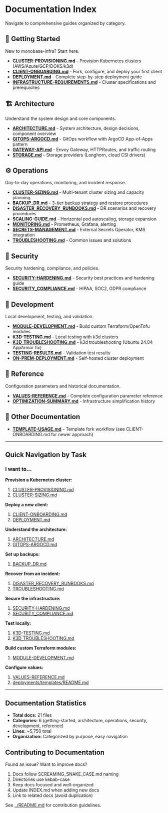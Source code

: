 # Documentation Index

Navigate to comprehensive guides organized by category.

## 🚀 Getting Started

New to monobase-infra? Start here.

- **[CLUSTER-PROVISIONING.md](getting-started/CLUSTER-PROVISIONING.md)** - Provision Kubernetes clusters (AWS/Azure/GCP/DOKS/k3d)
- **[CLIENT-ONBOARDING.md](getting-started/CLIENT-ONBOARDING.md)** - Fork, configure, and deploy your first client
- **[DEPLOYMENT.md](getting-started/DEPLOYMENT.md)** - Complete step-by-step deployment guide
- **[INFRASTRUCTURE-REQUIREMENTS.md](getting-started/INFRASTRUCTURE-REQUIREMENTS.md)** - Cluster specifications and prerequisites

## 🏗️ Architecture

Understand the system design and core components.

- **[ARCHITECTURE.md](architecture/ARCHITECTURE.md)** - System architecture, design decisions, component overview
- **[GITOPS-ARGOCD.md](architecture/GITOPS-ARGOCD.md)** - GitOps workflow with ArgoCD App-of-Apps pattern
- **[GATEWAY-API.md](architecture/GATEWAY-API.md)** - Envoy Gateway, HTTPRoutes, and traffic routing
- **[STORAGE.md](architecture/STORAGE.md)** - Storage providers (Longhorn, cloud CSI drivers)

## ⚙️ Operations

Day-to-day operations, monitoring, and incident response.

- **[CLUSTER-SIZING.md](operations/CLUSTER-SIZING.md)** - Multi-tenant cluster sizing and capacity planning
- **[BACKUP_DR.md](operations/BACKUP_DR.md)** - 3-tier backup strategy and restore procedures
- **[DISASTER_RECOVERY_RUNBOOKS.md](operations/DISASTER_RECOVERY_RUNBOOKS.md)** - DR scenarios and recovery procedures
- **[SCALING-GUIDE.md](operations/SCALING-GUIDE.md)** - Horizontal pod autoscaling, storage expansion
- **[MONITORING.md](operations/MONITORING.md)** - Prometheus, Grafana, alerting
- **[SECRETS-MANAGEMENT.md](operations/SECRETS-MANAGEMENT.md)** - External Secrets Operator, KMS integration
- **[TROUBLESHOOTING.md](operations/TROUBLESHOOTING.md)** - Common issues and solutions

## 🔐 Security

Security hardening, compliance, and policies.

- **[SECURITY-HARDENING.md](security/SECURITY-HARDENING.md)** - Security best practices and hardening guide
- **[SECURITY_COMPLIANCE.md](security/SECURITY_COMPLIANCE.md)** - HIPAA, SOC2, GDPR compliance

## 🧪 Development

Local development, testing, and validation.

- **[MODULE-DEVELOPMENT.md](development/MODULE-DEVELOPMENT.md)** - Build custom Terraform/OpenTofu modules
- **[K3D-TESTING.md](development/K3D-TESTING.md)** - Local testing with k3d clusters
- **[K3D_TROUBLESHOOTING.md](development/K3D_TROUBLESHOOTING.md)** - k3d troubleshooting (Ubuntu 24.04 AppArmor fix)
- **[TESTING-RESULTS.md](development/TESTING-RESULTS.md)** - Validation test results
- **[ON-PREM-DEPLOYMENT.md](development/ON-PREM-DEPLOYMENT.md)** - Self-hosted cluster deployment

## 📖 Reference

Configuration parameters and historical documentation.

- **[VALUES-REFERENCE.md](reference/VALUES-REFERENCE.md)** - Complete configuration parameter reference
- **[OPTIMIZATION-SUMMARY.md](reference/OPTIMIZATION-SUMMARY.md)** - Infrastructure simplification history

## 📂 Other Documentation

- **[TEMPLATE-USAGE.md](TEMPLATE-USAGE.md)** - Template fork workflow (see CLIENT-ONBOARDING.md for newer approach)

---

## Quick Navigation by Task

### I want to...

**Provision a Kubernetes cluster:**
1. [CLUSTER-PROVISIONING.md](getting-started/CLUSTER-PROVISIONING.md)
2. [CLUSTER-SIZING.md](operations/CLUSTER-SIZING.md)

**Deploy a new client:**
1. [CLIENT-ONBOARDING.md](getting-started/CLIENT-ONBOARDING.md)
2. [DEPLOYMENT.md](getting-started/DEPLOYMENT.md)

**Understand the architecture:**
1. [ARCHITECTURE.md](architecture/ARCHITECTURE.md)
2. [GITOPS-ARGOCD.md](architecture/GITOPS-ARGOCD.md)

**Set up backups:**
1. [BACKUP_DR.md](operations/BACKUP_DR.md)

**Recover from an incident:**
1. [DISASTER_RECOVERY_RUNBOOKS.md](operations/DISASTER_RECOVERY_RUNBOOKS.md)
2. [TROUBLESHOOTING.md](operations/TROUBLESHOOTING.md)

**Secure the infrastructure:**
1. [SECURITY-HARDENING.md](security/SECURITY-HARDENING.md)
2. [SECURITY_COMPLIANCE.md](security/SECURITY_COMPLIANCE.md)

**Test locally:**
1. [K3D-TESTING.md](development/K3D-TESTING.md)
2. [K3D_TROUBLESHOOTING.md](development/K3D_TROUBLESHOOTING.md)

**Build custom Terraform modules:**
1. [MODULE-DEVELOPMENT.md](development/MODULE-DEVELOPMENT.md)

**Configure values:**
1. [VALUES-REFERENCE.md](reference/VALUES-REFERENCE.md)
2. [deployments/templates/README.md](../deployments/templates/README.md)

---

## Documentation Statistics

- **Total docs:** 21 files
- **Categories:** 6 (getting-started, architecture, operations, security, development, reference)
- **Lines:** ~5,750 total
- **Organization:** Categorized by purpose, easy navigation

## Contributing to Documentation

Found an issue? Want to improve docs?

1. Docs follow SCREAMING_SNAKE_CASE.md naming
2. Directories use kebab-case
3. Keep docs focused and well-organized
4. Update INDEX.md when adding new docs
5. Link to related docs (avoid duplication)

See [../README.md](../README.md) for contribution guidelines.
